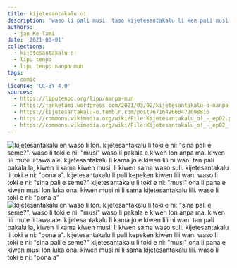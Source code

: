 ```yaml
---
title: kijetesantakalu o!
description: 'waso li pali musi. taso kijetesantakalu li ken pali musi kin. pali tu ni li pona a.'
authors:
  - jan Ke Tami
date: '2021-03-01'
collections:
  - kijetesantakalu o!
  - lipu tenpo
  - lipu tenpo nanpa mun
tags:
  - comic
license: 'CC-BY 4.0'
sources:
  - https://liputenpo.org/lipu/nanpa-mun
  - https://janketami.wordpress.com/2021/03/02/kijetesantakalu-o-nanpa-tu/
  - https://kijetesantakalu-o.tumblr.com/post/671649660472098816
  - https://commons.wikimedia.org/wiki/File:Kijetesantakalu_o!_-_ep02.png
  - https://commons.wikimedia.org/wiki/File:Kijetesantakalu_o!_-_ep02_(sitelen_pona).png
---
```


![kijetesantakalu en waso li lon. kijetesantakalu li toki e ni: "sina pali e seme?". waso li toki e ni: "musi" waso li pakala e kiwen lon anpa ma. kiwen lili mute li tawa ale. kijetesantakalu li kama jo e kiwen lili ni wan. tan pali pakala la, kiwen li kama kiwen musi, li kiwen sama waso suli. kijetesantakalu li toki e ni: "pona a". kijetesantakalu li pali kepeken kiwen lili wan. waso li toki e ni: "sina pali e seme?" kijetesantakalu li toki e ni: "musi" ona li pana e kiwen musi lon luka ona. kiwen musi ni li sama kijetesantakalu lili. waso li toki e ni: "pona a"](https://upload.wikimedia.org/wikipedia/commons/7/78/Kijetesantakalu_o%21_-_ep02.png)
![kijetesantakalu en waso li lon. kijetesantakalu li toki e ni: "sina pali e seme?". waso li toki e ni: "musi" waso li pakala e kiwen lon anpa ma. kiwen lili mute li tawa ale. kijetesantakalu li kama jo e kiwen lili ni wan. tan pali pakala la, kiwen li kama kiwen musi, li kiwen sama waso suli. kijetesantakalu li toki e ni: "pona a". kijetesantakalu li pali kepeken kiwen lili wan. waso li toki e ni: "sina pali e seme?" kijetesantakalu li toki e ni: "musi" ona li pana e kiwen musi lon luka ona. kiwen musi ni li sama kijetesantakalu lili. waso li toki e ni: "pona a"](https://upload.wikimedia.org/wikipedia/commons/6/68/Kijetesantakalu_o%21_-_ep02_%28sitelen_pona%29.png)